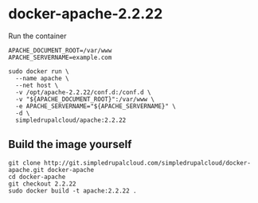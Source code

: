 docker-apache-2.2.22
====================

Run the container

    APACHE_DOCUMENT_ROOT=/var/www
    APACHE_SERVERNAME=example.com

    sudo docker run \
      --name apache \
      --net host \
      -v /opt/apache-2.2.22/conf.d:/conf.d \
      -v "${APACHE_DOCUMENT_ROOT}":/var/www \
      -e APACHE_SERVERNAME="${APACHE_SERVERNAME}" \
      -d \
      simpledrupalcloud/apache:2.2.22

Build the image yourself
------------------------

    git clone http://git.simpledrupalcloud.com/simpledrupalcloud/docker-apache.git docker-apache
    cd docker-apache
    git checkout 2.2.22
    sudo docker build -t apache:2.2.22 .